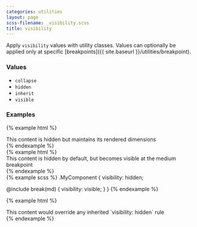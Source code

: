 ```yaml
---
categories: utilities
layout: page
scss-filename: _visibility.scss
title: visibility
---
```

Apply `visibility` values with utility classes. Values can optionally be applied only at specific [breakpoints]({{ site.baseurl }}/utilities/breakpoint).

### Values
* `collapse`
* `hidden`
* `inherit`
* `visible`

### Examples
{% example html %}
<div class="u-visibility--hidden">
  This content is hidden but maintains its rendered dimensions
</div>
{% endexample %}


<div class="DocsExample DocsExample--grouped">
{% example html %}
<div class="u-visibility--hidden u-md-visibility--visible">
  This content is hidden by default, but becomes visible at the medium breakpoint
</div>
{% endexample %}
</div>

<div class="DocsExample DocsExample--renderHidden">
{% example scss %}
.MyComponent {
  visibility: hidden;

  @include break(md) {
    visibility: visible;
  }
}
{% endexample %}
</div>


{% example html %}
<div class="u-visibility--visible">
  This content would override any inherited `visibility: hidden` rule  
</div>
{% endexample %}
